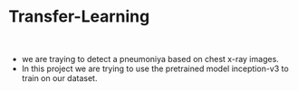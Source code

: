 # Transfer-Learning
</br>
<ul>
  <li>we are traying to detect a pneumoniya based on chest x-ray images.</li>
  <li>In this project we are trying to use the pretrained model inception-v3 to train on our dataset.</li>
</ul>
